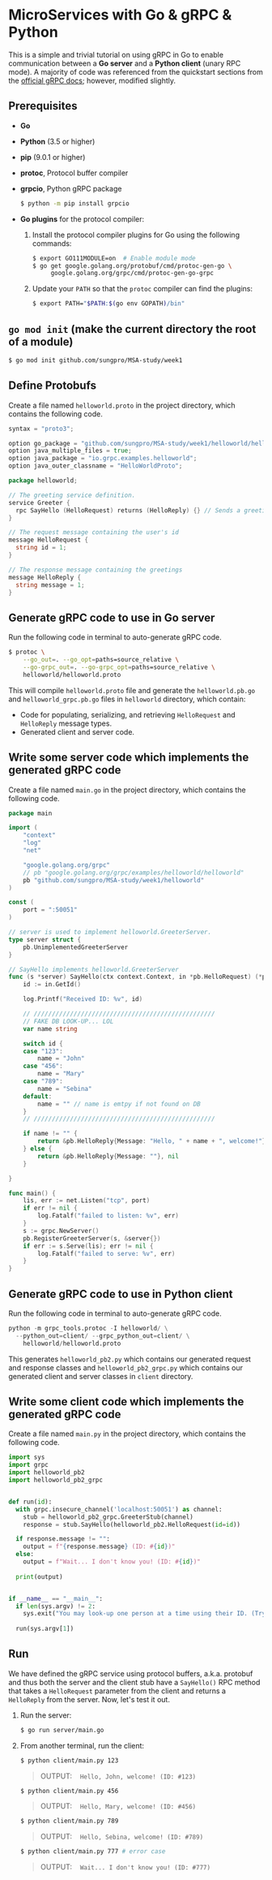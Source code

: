 # MicroServices with Go & gRPC & Python

This is a simple and trivial tutorial on using gRPC in Go to enable communication between a **Go server** and a **Python client** (unary RPC mode). A majority of code was referenced from the quickstart sections from the [official gRPC docs](https://grpc.io/docs/); however, modified slightly.

## Prerequisites
- **Go**
- **Python** (3.5 or higher)
- **pip** (9.0.1 or higher)
- **protoc**, Protocol buffer compiler
- **grpcio**, Python gRPC package
	```sh
	$ python -m pip install grpcio
	```
- **Go plugins** for the protocol compiler:

	1.  Install the protocol compiler plugins for Go using the following commands:

		```sh
		$ export GO111MODULE=on  # Enable module mode
		$ go get google.golang.org/protobuf/cmd/protoc-gen-go \
		     google.golang.org/grpc/cmd/protoc-gen-go-grpc
		```
    
	2.  Update your  `PATH`  so that the  `protoc`  compiler can find the plugins:
    
		```sh
		$ export PATH="$PATH:$(go env GOPATH)/bin"
		```

## `go mod init` (make the current directory the root of a module)
```sh
$ go mod init github.com/sungpro/MSA-study/week1
```

## Define Protobufs

Create a file named `helloworld.proto` in the project directory, which contains the following code.

```go
syntax = "proto3";

option go_package = "github.com/sungpro/MSA-study/week1/helloworld/helloworld";
option java_multiple_files = true;
option java_package = "io.grpc.examples.helloworld";
option java_outer_classname = "HelloWorldProto";

package helloworld;

// The greeting service definition.
service Greeter {
  rpc SayHello (HelloRequest) returns (HelloReply) {} // Sends a greeting
}

// The request message containing the user's id
message HelloRequest {
  string id = 1;
}

// The response message containing the greetings
message HelloReply {
  string message = 1;
}
```

## Generate gRPC code to use in Go server

Run the following code in terminal to auto-generate gRPC code.

```sh
$ protoc \
	--go_out=. --go_opt=paths=source_relative \
	--go-grpc_out=. --go-grpc_opt=paths=source_relative \
	helloworld/helloworld.proto
```

This will compile `helloworld.proto` file and generate the `helloworld.pb.go` and `helloworld_grpc.pb.go` files in `helloworld` directory, which contain:
-   Code for populating, serializing, and retrieving  `HelloRequest`  and  `HelloReply`  message types.
-   Generated client and server code.

## Write some server code which implements the generated gRPC code

Create a file named `main.go` in the project directory, which contains the following code.

```go
package main

import (
	"context"
	"log"
	"net"

	"google.golang.org/grpc"
	// pb "google.golang.org/grpc/examples/helloworld/helloworld"
	pb "github.com/sungpro/MSA-study/week1/helloworld"
)

const (
	port = ":50051"
)

// server is used to implement helloworld.GreeterServer.
type server struct {
	pb.UnimplementedGreeterServer
}

// SayHello implements helloworld.GreeterServer
func (s *server) SayHello(ctx context.Context, in *pb.HelloRequest) (*pb.HelloReply, error) {
	id := in.GetId()

	log.Printf("Received ID: %v", id)

	// //////////////////////////////////////////////////
	// FAKE DB LOOK-UP... LOL
	var name string

	switch id {
	case "123":
		name = "John"
	case "456":
		name = "Mary"
	case "789":
		name = "Sebina"
	default:
		name = "" // name is emtpy if not found on DB
	}
	// //////////////////////////////////////////////////

	if name != "" {
		return &pb.HelloReply{Message: "Hello, " + name + ", welcome!"}, nil
	} else {
		return &pb.HelloReply{Message: ""}, nil
	}

}

func main() {
	lis, err := net.Listen("tcp", port)
	if err != nil {
		log.Fatalf("failed to listen: %v", err)
	}
	s := grpc.NewServer()
	pb.RegisterGreeterServer(s, &server{})
	if err := s.Serve(lis); err != nil {
		log.Fatalf("failed to serve: %v", err)
	}
}
```

## Generate gRPC code to use in Python client

Run the following code in terminal to auto-generate gRPC code.

```python
python -m grpc_tools.protoc -I helloworld/ \
  --python_out=client/ --grpc_python_out=client/ \
	helloworld/helloworld.proto
```

This generates `helloworld_pb2.py` which contains our generated request and response classes and `helloworld_pb2_grpc.py` which contains our generated client and server classes in `client` directory.

## Write some client code which implements the generated gRPC code

Create a file named `main.py` in the project directory, which contains the following code.

```python
import sys
import grpc
import helloworld_pb2
import helloworld_pb2_grpc


def run(id):
  with grpc.insecure_channel('localhost:50051') as channel:
    stub = helloworld_pb2_grpc.GreeterStub(channel)
    response = stub.SayHello(helloworld_pb2.HelloRequest(id=id))

  if response.message != "":
    output = f"{response.message} (ID: #{id})"
  else:
    output = f"Wait... I don't know you! (ID: #{id})"
    
  print(output)


if __name__ == "__main__":
  if len(sys.argv) != 2:
    sys.exit("You may look-up one person at a time using their ID. (Try '123', '456', or '789')")
  
  run(sys.argv[1])
```

## Run

We have defined the gRPC service using protocol buffers, a.k.a. protobuf and thus both the server and the client stub have a `SayHello()` RPC method that takes a `HelloRequest` parameter from the client and returns a `HelloReply` from the server. Now, let's test it out.

1. Run the server:
	```sh
	$ go run server/main.go
	```

2. From another terminal, run the client:

	```sh
	$ python client/main.py 123
	```
	> OUTPUT: &nbsp;&nbsp; ``` Hello, John, welcome! (ID: #123) ```

	```sh
	$ python client/main.py 456
	```
	> OUTPUT: &nbsp;&nbsp; ``` Hello, Mary, welcome! (ID: #456) ```

	```sh
	$ python client/main.py 789
	```
	> OUTPUT: &nbsp;&nbsp; ``` Hello, Sebina, welcome! (ID: #789) ```

	```sh
	$ python client/main.py 777 # error case
	```
	> OUTPUT: &nbsp;&nbsp; ``` Wait... I don't know you! (ID: #777) ```
